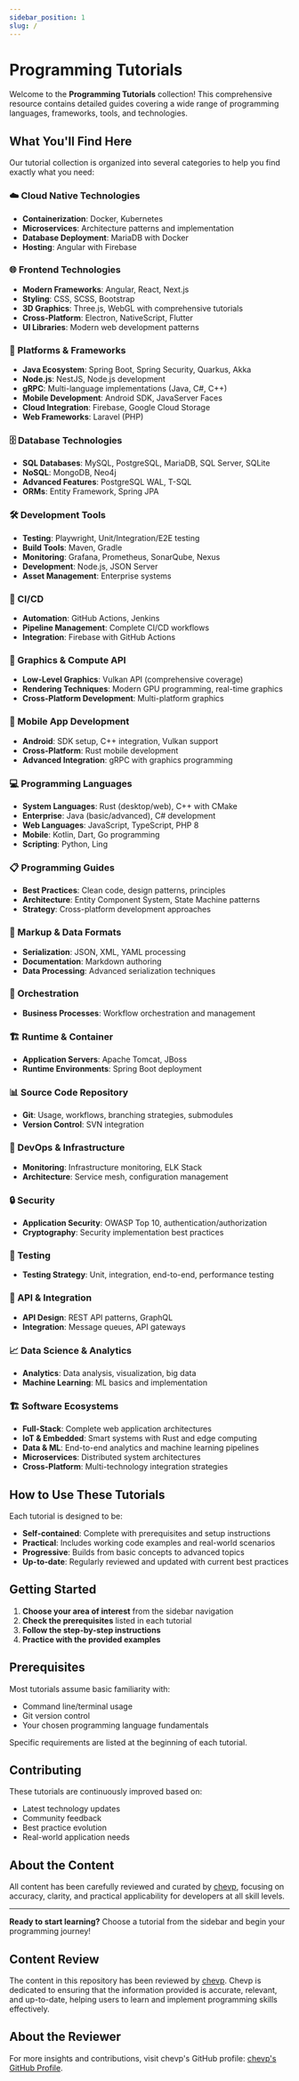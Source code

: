```yaml
---
sidebar_position: 1
slug: /
---
```


# Programming Tutorials

Welcome to the **Programming Tutorials** collection! This comprehensive resource contains detailed guides covering a wide range of programming languages, frameworks, tools, and technologies.

## What You'll Find Here

Our tutorial collection is organized into several categories to help you find exactly what you need:

### ☁️ Cloud Native Technologies
- **Containerization**: Docker, Kubernetes
- **Microservices**: Architecture patterns and implementation
- **Database Deployment**: MariaDB with Docker
- **Hosting**: Angular with Firebase

### 🌐 Frontend Technologies
- **Modern Frameworks**: Angular, React, Next.js
- **Styling**: CSS, SCSS, Bootstrap
- **3D Graphics**: Three.js, WebGL with comprehensive tutorials
- **Cross-Platform**: Electron, NativeScript, Flutter
- **UI Libraries**: Modern web development patterns

### 🚀 Platforms & Frameworks
- **Java Ecosystem**: Spring Boot, Spring Security, Quarkus, Akka
- **Node.js**: NestJS, Node.js development
- **gRPC**: Multi-language implementations (Java, C#, C++)
- **Mobile Development**: Android SDK, JavaServer Faces
- **Cloud Integration**: Firebase, Google Cloud Storage
- **Web Frameworks**: Laravel (PHP)

### 🗄️ Database Technologies
- **SQL Databases**: MySQL, PostgreSQL, MariaDB, SQL Server, SQLite
- **NoSQL**: MongoDB, Neo4j
- **Advanced Features**: PostgreSQL WAL, T-SQL
- **ORMs**: Entity Framework, Spring JPA

### 🛠️ Development Tools
- **Testing**: Playwright, Unit/Integration/E2E testing
- **Build Tools**: Maven, Gradle
- **Monitoring**: Grafana, Prometheus, SonarQube, Nexus
- **Development**: Node.js, JSON Server
- **Asset Management**: Enterprise systems

### 🔄 CI/CD
- **Automation**: GitHub Actions, Jenkins
- **Pipeline Management**: Complete CI/CD workflows
- **Integration**: Firebase with GitHub Actions

### 🎨 Graphics & Compute API
- **Low-Level Graphics**: Vulkan API (comprehensive coverage)
- **Rendering Techniques**: Modern GPU programming, real-time graphics
- **Cross-Platform Development**: Multi-platform graphics

### 📱 Mobile App Development
- **Android**: SDK setup, C++ integration, Vulkan support
- **Cross-Platform**: Rust mobile development
- **Advanced Integration**: gRPC with graphics programming

### 💻 Programming Languages
- **System Languages**: Rust (desktop/web), C++ with CMake
- **Enterprise**: Java (basic/advanced), C# development
- **Web Languages**: JavaScript, TypeScript, PHP 8
- **Mobile**: Kotlin, Dart, Go programming
- **Scripting**: Python, Ling

### 📋 Programming Guides
- **Best Practices**: Clean code, design patterns, principles
- **Architecture**: Entity Component System, State Machine patterns
- **Strategy**: Cross-platform development approaches

### 📄 Markup & Data Formats
- **Serialization**: JSON, XML, YAML processing
- **Documentation**: Markdown authoring
- **Data Processing**: Advanced serialization techniques

### 🔀 Orchestration
- **Business Processes**: Workflow orchestration and management

### 🏗️ Runtime & Container
- **Application Servers**: Apache Tomcat, JBoss
- **Runtime Environments**: Spring Boot deployment

### 📊 Source Code Repository
- **Git**: Usage, workflows, branching strategies, submodules
- **Version Control**: SVN integration

### 🔧 DevOps & Infrastructure
- **Monitoring**: Infrastructure monitoring, ELK Stack
- **Architecture**: Service mesh, configuration management

### 🔒 Security
- **Application Security**: OWASP Top 10, authentication/authorization
- **Cryptography**: Security implementation best practices

### 🧪 Testing
- **Testing Strategy**: Unit, integration, end-to-end, performance testing

### 🔌 API & Integration
- **API Design**: REST API patterns, GraphQL
- **Integration**: Message queues, API gateways

### 📈 Data Science & Analytics
- **Analytics**: Data analysis, visualization, big data
- **Machine Learning**: ML basics and implementation

### 🏗️ Software Ecosystems
- **Full-Stack**: Complete web application architectures
- **IoT & Embedded**: Smart systems with Rust and edge computing
- **Data & ML**: End-to-end analytics and machine learning pipelines
- **Microservices**: Distributed system architectures
- **Cross-Platform**: Multi-technology integration strategies

## How to Use These Tutorials

Each tutorial is designed to be:

- **Self-contained**: Complete with prerequisites and setup instructions
- **Practical**: Includes working code examples and real-world scenarios
- **Progressive**: Builds from basic concepts to advanced topics
- **Up-to-date**: Regularly reviewed and updated with current best practices

## Getting Started

1. **Choose your area of interest** from the sidebar navigation
2. **Check the prerequisites** listed in each tutorial
3. **Follow the step-by-step instructions**
4. **Practice with the provided examples**

## Prerequisites

Most tutorials assume basic familiarity with:
- Command line/terminal usage
- Git version control
- Your chosen programming language fundamentals

Specific requirements are listed at the beginning of each tutorial.

## Contributing

These tutorials are continuously improved based on:
- Latest technology updates
- Community feedback
- Best practice evolution
- Real-world application needs

## About the Content

All content has been carefully reviewed and curated by [chevp](https://github.com/chevp), focusing on accuracy, clarity, and practical applicability for developers at all skill levels.

---

**Ready to start learning?** Choose a tutorial from the sidebar and begin your programming journey!
## Content Review

The content in this repository has been reviewed by [chevp](https://github.com/chevp). Chevp is dedicated to ensuring that the information provided is accurate, relevant, and up-to-date, helping users to learn and implement programming skills effectively.

## About the Reviewer

For more insights and contributions, visit chevp's GitHub profile: [chevp's GitHub Profile](https://github.com/chevp).
